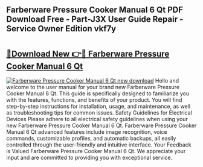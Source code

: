 ## Farberware Pressure Cooker Manual 6 Qt PDF Download Free - Part-J3X User Guide Repair - Service Owner Edition vkf7y

# <h2><a href="http://bc38870.oget.top/?id=Farberware+Pressure+Cooker+Manual+6+Qt">🔗Download New 👉🔴 Farberware Pressure Cooker Manual 6 Qt</a></h2>

[![Farberware Pressure Cooker Manual 6 Qt new download](https://i.imgur.com/5g1atiW.png)](http://bc38870.oget.top/?id=Farberware+Pressure+Cooker+Manual+6+Qt)
Hello and welcome to the user manual for your brand new Farberware Pressure Cooker Manual 6 Qt. This guide is specifically designed to familiarize you with the features, functions, and benefits of your product. You will find step-by-step instructions for installation, usage, and maintenance, as well as troubleshooting tips for common issues. Safety Guidelines for Electrical Devices Please adhere to all electrical safety guidelines when using your new Farberware Pressure Cooker Manual 6 Qt. Farberware Pressure Cooker Manual 6 Qt advanced features include image recognition, voice commands, customizable profiles, and automatic backups, all easily controlled through the user-friendly and intuitive interface. Your Feedback is Valued Farberware Pressure Cooker Manual 6 Qt. We appreciate your input and are committed to providing you with exceptional service.
